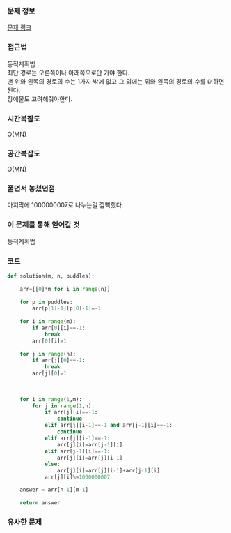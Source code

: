 ### 문제 정보
[문제 링크](https://school.programmers.co.kr/learn/courses/30/lessons/42898)

### 접근법
동적계획법\
최단 경로는 오른쪽이나 아래쪽으로만 가야 한다.\
맨 위와 왼쪽의 경로의 수는 1가지 밖에 없고 그 외에는 위와 왼쪽의 경로의 수를 더하면 된다.\
장애물도 고려해줘야한다.

### 시간복잡도
O(MN)

### 공간복잡도
O(MN)

### 풀면서 놓쳤던점
마지막에 1000000007로 나누는걸 깜빡했다.

### 이 문제를 통해 얻어갈 것
동적계획법

### 코드
```python
def solution(m, n, puddles):
    
    arr=[[0]*m for i in range(n)]
    
    for p in puddles:
        arr[p[1]-1][p[0]-1]=-1
        
    for i in range(m):
        if arr[0][i]==-1:
            break
        arr[0][i]=1
        
    for j in range(n):
        if arr[j][0]==-1:
            break
        arr[j][0]=1
        
    
        
    for i in range(1,m):
        for j in range(1,n):
            if arr[j][i]==-1:
                continue
            elif arr[j][i-1]==-1 and arr[j-1][i]==-1:
                continue
            elif arr[j][i-1]==-1:
                arr[j][i]=arr[j-1][i]
            elif arr[j-1][i]==-1:
                arr[j][i]=arr[j][i-1]
            else:
                arr[j][i]=arr[j][i-1]+arr[j-1][i]
            arr[j][i]%=1000000007

    answer = arr[n-1][m-1]
    
    return answer
```
### 유사한 문제
